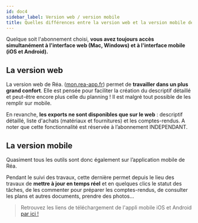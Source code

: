 ```yaml
---
id: doc4
sidebar_label: Version web / version mobile
title: Quelles différences entre la version web et la version mobile de Réa. ?
---
```


Quelque soit l'abonnement choisi, **vous avez toujours accès simultanément à l'interface web (Mac, Windows) et à l'interface mobile (iOS et Android).**

## La version web

La version web de Réa. ([mon.rea-app.fr](https://mon.rea-app.fr)) permet de **travailler dans un plus grand confort**. Elle est pensée pour faciliter la création du descriptif détaillé et peut-être encore plus celle du planning ! Il est malgré tout possible de les remplir sur mobile.

En revanche, **les exports ne sont disponibles que sur le web**&nbsp;: descriptif détaillé, liste d'achats (matériaux et fournitures) et les comptes-rendus. A noter que cette fonctionnalité est réservée à l’abonnement INDEPENDANT.

## La version mobile

Quasiment tous les outils sont donc également sur l’application mobile de Réa. 

Pendant le suivi des travaux, cette dernière permet depuis le lieu des travaux de **mettre à jour en temps réel** et en quelques clics le statut des tâches, de les commenter pour préparer les comptes-rendus, de consulter les plans et autres documents, prendre des photos...

> Retrouvez les liens de téléchargement de l'appli mobile iOS et Android [par ici !](doc3.md)

